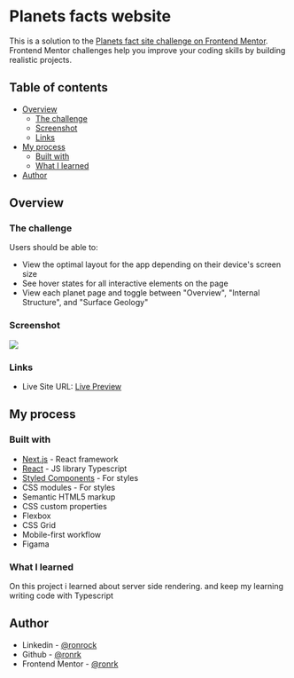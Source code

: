 # Planets facts website

This is a solution to the [Planets fact site challenge on Frontend Mentor](https://www.frontendmentor.io/challenges/planets-fact-site-gazqN8w_f). Frontend Mentor challenges help you improve your coding skills by building realistic projects.

## Table of contents

- [Overview](#overview)
  - [The challenge](#the-challenge)
  - [Screenshot](#screenshot)
  - [Links](#links)
- [My process](#my-process)
  - [Built with](#built-with)
  - [What I learned](#what-i-learned)
- [Author](#author)

## Overview

### The challenge

Users should be able to:

- View the optimal layout for the app depending on their device's screen size
- See hover states for all interactive elements on the page
- View each planet page and toggle between "Overview", "Internal Structure", and "Surface Geology"

### Screenshot

![](/screenshot.png)

### Links

- Live Site URL: [Live Preview](https://planets-page.vercel.app/Mercury)

## My process

### Built with

- [Next.js](https://nextjs.org/) - React framework
- [React](https://reactjs.org/) - JS library
  Typescript
- [Styled Components](https://styled-components.com/) - For styles
- CSS modules - For styles
- Semantic HTML5 markup
- CSS custom properties
- Flexbox
- CSS Grid
- Mobile-first workflow
- Figama

### What I learned

On this project i learned about server side rendering. and keep my learning writing code with Typescript

## Author

- Linkedin - [@ronrock](https://www.linkedin.com/in/ron-rokkah-ba665120a/)
- Github - [@ronrk](https://github.com/ronrk)
- Frontend Mentor - [@ronrk](https://www.frontendmentor.io/profile/ronrk)

